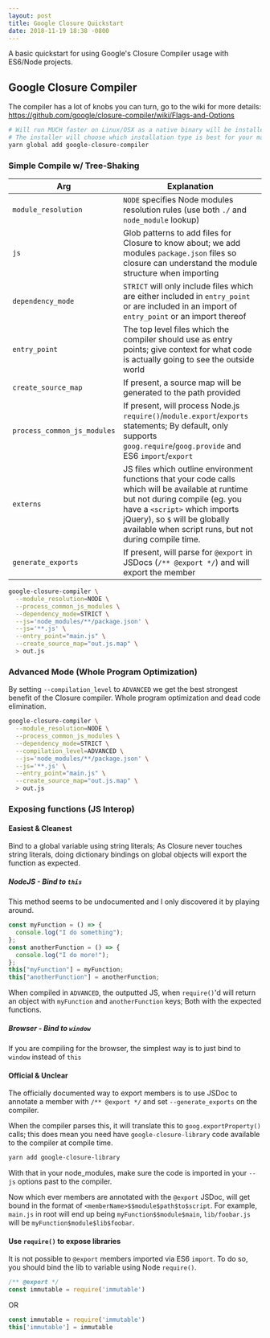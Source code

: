 ```yaml
---
layout: post
title: Google Closure Quickstart
date: 2018-11-19 18:38 -0800
---
```


A basic quickstart for using Google's Closure Compiler usage with ES6/Node projects.

## Google Closure Compiler

The compiler has a lot of knobs you can turn, go to the wiki for more details: https://github.com/google/closure-compiler/wiki/Flags-and-Options

```bash
# Will run MUCH faster on Linux/OSX as a native binary will be installed by default.
# The installer will choose which installation type is best for your machine (native, JS, Java)
yarn global add google-closure-compiler
```

### Simple Compile w/ Tree-Shaking

| Arg                         | Explanation                                                                                                                                                                                                                                                    |
| --------------------------- | -------------------------------------------------------------------------------------------------------------------------------------------------------------------------------------------------------------------------------------------------------------- |
| `module_resolution`         | `NODE` specifies Node modules resolution rules (use both `./` and `node_module` lookup)                                                                                                                                                                        |
| `js`                        | Glob patterns to add files for Closure to know about; we add modules `package.json` files so closure can understand the module structure when importing                                                                                                        |
| `dependency_mode`           | `STRICT` will only include files which are either included in `entry_point` or are included in an import of `entry_point` or an import thereof                                                                                                                 |
| `entry_point`               | The top level files which the compiler should use as entry points; give context for what code is actually going to see the outside world                                                                                                                       |
| `create_source_map`         | If present, a source map will be generated to the path provided                                                                                                                                                                                                |
| `process_common_js_modules` | If present, will process Node.js `require()`/`module.export`/`exports` statements; By default, only supports `goog.require`/`goog.provide` and ES6 `import`/`export`                                                                                           |
| `externs`                   | JS files which outline environment functions that your code calls which will be available at runtime but not during compile (eg. you have a `<script>` which imports jQuery), so `$` will be globally available when script runs, but not during compile time. |
| `generate_exports`          | If present, will parse for `@export` in JSDocs (`/** @export */`) and will export the member                                                                                                                                                                   |

```bash
google-closure-compiler \
  --module_resolution=NODE \
  --process_common_js_modules \
  --dependency_mode=STRICT \
  --js='node_modules/**/package.json' \
  --js='**.js' \
  --entry_point="main.js" \
  --create_source_map="out.js.map" \
  > out.js
```

### Advanced Mode (Whole Program Optimization)

By setting `--compilation_level` to `ADVANCED` we get the best strongest benefit of the Closure compiler. Whole program optimization
and dead code elimination.

```bash
google-closure-compiler \
  --module_resolution=NODE \
  --process_common_js_modules \
  --dependency_mode=STRICT \
  --compilation_level=ADVANCED \
  --js='node_modules/**/package.json' \
  --js='**.js' \
  --entry_point="main.js" \
  --create_source_map="out.js.map" \
  > out.js
```

### Exposing functions (JS Interop)

#### Easiest & Cleanest

Bind to a global variable using string literals; As Closure never touches string literals, doing dictionary bindings on global
objects will export the function as expected.

##### NodeJS - Bind to `this`

This method seems to be undocumented and I only discovered it by playing around.

```javascript
const myFunction = () => {
  console.log("I do something");
};
const anotherFunction = () => {
  console.log("I do more!");
};
this["myFunction"] = myFunction;
this["anotherFunction"] = anotherFunction;
```

When compiled in `ADVANCED`, the outputted JS, when `require()`'d will return an object with `myFunction` and `anotherFunction` keys;
Both with the expected functions.

##### Browser - Bind to `window`

If you are compiling for the browser, the simplest way is to just bind to `window` instead of `this`

#### Official & Unclear

The officially documented way to export members is to use JSDoc to annotate a member with `/** @export */` and set `--generate_exports` on the compiler.

When the compiler parses this, it will translate this to `goog.exportProperty()` calls; this does mean you need have `google-closure-library`
code available to the compiler at compile time.

```bash
yarn add google-closure-library
```

With that in your node_modules, make sure the code is imported in your `--js` options past to the compiler.

Now which ever members are annotated with the `@export` JSDoc, will get bound in the format of `<memberName>$$module$path$to$script`.
For example, `main.js` in root will end up being `myFunction$$module$main`, `lib/foobar.js` will be `myFunction$module$lib$foobar`.

#### Use `require()` to expose libraries

It is not possible to `@export` members imported via ES6 `import`. To do so, you should bind the lib to variable using Node `require()`.

```javascript
/** @export */
const immutable = require('immutable')
```

OR

```javascript
const immutable = require('immutable')
this['immutable'] = immutable
```

